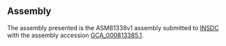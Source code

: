 

Assembly
--------

The assembly presented is the ASM81338v1 assembly submitted to
[INSDC](http://www.insdc.org) with the assembly accession
[GCA\_000813385.1](http://www.ebi.ac.uk/ena/data/view/GCA_000813385.1).
